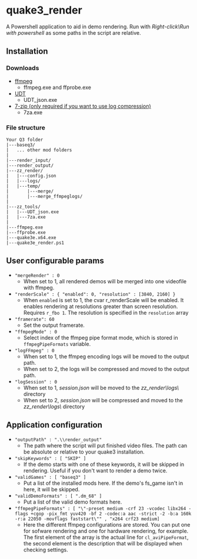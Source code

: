 # quake3_render

A Powershell application to aid in demo rendering. Run with *Right-click\Run with powershell* as some paths in the script are relative.

## Installation

### Downloads

- [ffmpeg](http://ffmpeg.org/download.html)
    - ffmpeg.exe and ffprobe.exe
- [UDT](https://github.com/mightycow/uberdemotools)
    - UDT_json.exe
- [7-zip (only required if you want to use log compression)](https://7-zip.org/download.html)
    - 7za.exe

### File structure

```
Your Q3 folder
|---baseq3/
|   ... other mod folders
|
|---render_input/
|---render_output/
|---zz_render/
|   |---config.json
|   |---logs/
|   |---temp/
|       |---merge/
|       |---merge_ffmpeglogs/
|
|---zz_tools/
|   |---UDT_json.exe
|   |---7za.exe
|
|---ffmpeg.exe
|---ffprobe.exe
|---quake3e.x64.exe
|---quake3e_render.ps1

```
    
## User configurable params


- `"mergeRender" : 0`
    - When set to 1, all rendered demos will be merged into one videofile with ffmpeg.
- `"renderScale" : { "enabled": 0, "resolution" : [3840, 2160] }`
    - When `enabled` is set to 1, the cvar r_renderScale will be enabled. It enables rendering at resolutions greater than screen resolution. Requires `r_fbo 1`. The resolution is specified in the `resolution` array
- `"framerate": 60`
    - Set the output framerate.
- `"ffmpegMode" : 0`
    - Select index of the ffmpeg pipe format mode, which is stored in `ffmpegPipeFormats` variable. 
- `"logFFmpeg" : 0`
    - When set to 1, the ffmpeg encoding logs will be moved to the output path.
    - When set to 2, the logs will be compressed and moved to the output path.
- `"logSession" : 0`
    - When set to 1, *session.json* will be moved to the *zz_render\logs\\* directory
    - When set to 2, *session.json* will be compressed and moved to the *zz_render\logs\\* directory

## Application configuration

- `"outputPath" : ".\\render_output"`
    - The path where the script will put finished video files. The path can be absolute or relative to your quake3 installation.
- `"skipKeywords" : [ "SKIP" ]`
    - If the demo starts with one of these keywords, it will be skipped in rendering. Useful if you don't want to render a demo twice.
- `"validGames" : [ "baseq3" ]`
    - Put a list of the installed mods here. If the demo's fs_game isn't in here, it will be skipped.
- `"validDemoFormats" : [ ".dm_68" ]`
    - Put a list of the valid demo formats here.
- `"ffmpegPipeFormats" : [ "\"-preset medium -crf 23 -vcodec libx264 -flags +cgop -pix_fmt yuv420 -bf 2 -codec:a aac -strict -2 -b:a 160k -r:a 22050 -movflags faststart\"" , "x264 crf23 medium]`
    - Here the different ffmpeg configurations are stored. You can put one for sofware rendering and one for hardware rendering, for example. The first element of the array is the actual line for `cl_aviPipeFormat`, the second element is the description that will be displayed when checking settings.
